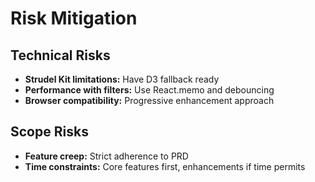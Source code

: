 # Risk Mitigation

## Technical Risks

- **Strudel Kit limitations:** Have D3 fallback ready
- **Performance with filters:** Use React.memo and debouncing
- **Browser compatibility:** Progressive enhancement approach

## Scope Risks

- **Feature creep:** Strict adherence to PRD
- **Time constraints:** Core features first, enhancements if time permits
